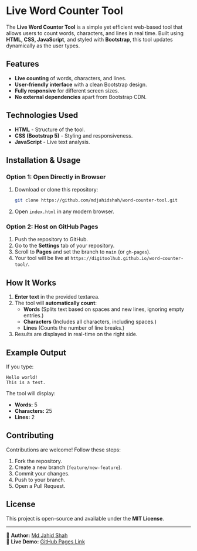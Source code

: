 # Live Word Counter Tool

The **Live Word Counter Tool** is a simple yet efficient web-based tool that allows users to count words, characters, and lines in real time. Built using **HTML, CSS, JavaScript**, and styled with **Bootstrap**, this tool updates dynamically as the user types.

## Features
- **Live counting** of words, characters, and lines.
- **User-friendly interface** with a clean Bootstrap design.
- **Fully responsive** for different screen sizes.
- **No external dependencies** apart from Bootstrap CDN.

## Technologies Used
- **HTML** - Structure of the tool.
- **CSS (Bootstrap 5)** - Styling and responsiveness.
- **JavaScript** - Live text analysis.

## Installation & Usage
### Option 1: Open Directly in Browser
1. Download or clone this repository:
   ```sh
   git clone https://github.com/mdjahidshah/word-counter-tool.git
   ```
2. Open `index.html` in any modern browser.

### Option 2: Host on GitHub Pages
1. Push the repository to GitHub.
2. Go to the **Settings** tab of your repository.
3. Scroll to **Pages** and set the branch to `main` (or `gh-pages`).
4. Your tool will be live at `https://digitoolhub.github.io/word-counter-tool/`.

## How It Works
1. **Enter text** in the provided textarea.
2. The tool will **automatically count**:
   - **Words** (Splits text based on spaces and new lines, ignoring empty entries.)
   - **Characters** (Includes all characters, including spaces.)
   - **Lines** (Counts the number of line breaks.)
3. Results are displayed in real-time on the right side.

## Example Output
If you type:
```
Hello world!
This is a test.
```
The tool will display:
- **Words:** 5
- **Characters:** 25
- **Lines:** 2

## Contributing
Contributions are welcome! Follow these steps:
1. Fork the repository.
2. Create a new branch (`feature/new-feature`).
3. Commit your changes.
4. Push to your branch.
5. Open a Pull Request.

## License
This project is open-source and available under the **MIT License**.

---

📌 **Author:** [Md Jahid Shah](https://github.com/mdjahidshah)  
📌 **Live Demo:** [GitHub Pages Link](https://digitoolhub.github.io/word-counter-tool/)

